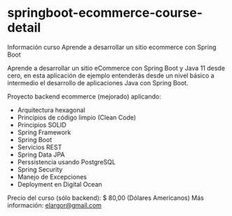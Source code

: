 # springboot-ecommerce-course-detail

Información curso Aprende a desarrollar un sitio ecommerce con Spring Boot

Aprende a desarrollar un sitio eCommerce con Spring Boot y Java 11 desde cero, en esta aplicación de ejemplo entenderás desde un nivel básico a intermedio el desarrollo de aplicaciones Java con Spring Boot.

Proyecto backend ecommerce (mejorado) aplicando:

- Arquitectura hexagonal
- Principios de código limpio (Clean Code)
- Principios SOLID
- Spring Framework
- Spring Boot
- Servicios REST
- Spring Data JPA
- Perssistencia usando PostgreSQL
- Spring Security
- Manejo de Excepciones
- Deployment en Digital Ocean

Precio del curso (sólo backend): $ 80,00 (Dólares Americanos)
Más información: elargor@gmail.com
